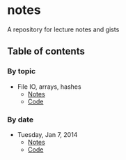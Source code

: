 notes
=====

A repository for lecture notes and gists

## Table of contents

### By topic

* File IO, arrays, hashes
  * [Notes](file_io_arrays_hashes.md)
  * [Code](file_io_arrays_hashes.rb)

### By date

* Tuesday, Jan 7, 2014
  * [Notes](file_io_arrays_hashes.md)
  * [Code](file_io_arrays_hashes.rb)
